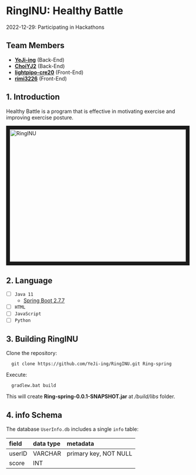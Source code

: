 # RingINU: Healthy Battle
2022-12-29: Participating in Hackathons
           
## Team Members
* [**YeJi-ing**](https://github.com/YeJi-ing) (Back-End)
* [**ChoiYJ2**](https://github.com/ChoiYJ2) (Back-End)
* [**lightpipo-cre20**](https://github.com/lightpipo-cre20) (Front-End)
* [**rimi3226**](https://github.com/rimi3226) (Front-End)


## 1. Introduction

Healthy Battle is a program that is effective in motivating exercise and improving exercise posture.

<a href="https://youtu.be/7pjDYl7Kd_k" target="_blank"><img src="https://img.youtube.com/vi/7pjDYl7Kd_k/0.jpg" 
alt="RingINU" width="480" height="360" border="10" /></a>


## 2. Language 

- [ ] `Java 11`
    - [Spring Boot 2.7.7](https://start.spring.io/)
- [ ] `HTML`
- [ ] `JavaScript`
- [ ] `Python`

## 3. Building RingINU
Clone the repository:

```
  git clone https://github.com/YeJi-ing/RingINU.git Ring-spring
  ```

Execute:
```
  gradlew.bat build
  ```
This will create **Ring-spring-0.0.1-SNAPSHOT.jar**  at */build/libs* folder.


## 4. info Schema

The database `UserInfo.db` includes a single `info` table:

| field    | data type        | metadata              |
| :------- | :--------------- | :---------------------|
| userID   | VARCHAR          | primary key, NOT NULL |
| score    | INT              |                       |
